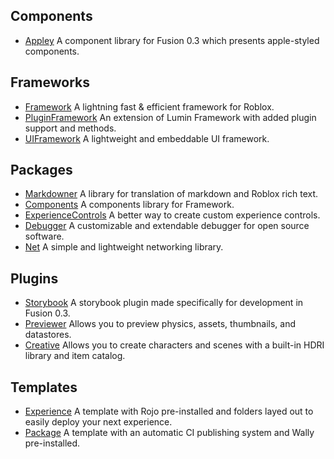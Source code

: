 ## Components

- [Appley](https://github.com/luminlabsdev/appley-components) A component library for Fusion 0.3 which presents apple-styled components.

## Frameworks

- [Framework](https://github.com/luminlabsdev/framework) A lightning fast & efficient framework for Roblox.
- [PluginFramework](https://github.com/luminlabsdev/plugin-framework) An extension of Lumin Framework with added plugin support and methods.
- [UIFramework](https://github.com/luminlabsdev/ui-framework) A lightweight and embeddable UI framework.

## Packages


- [Markdowner](https://github.com/luminlabsdev/markdowner) A library for translation of markdown and Roblox rich text.
- [Components](https://github.com/luminlabsdev/components) A components library for Framework.
- [ExperienceControls](https://github.com/luminlabsdev/experience-controls) A better way to create custom experience controls.
- [Debugger](https://github.com/luminlabsdev/debugger) A customizable and extendable debugger for open source software.
- [Net](https://github.com/luminlabsdev/net) A simple and lightweight networking library.

## Plugins

- [Storybook](https://github.com/luminlabsdev/storybook) A storybook plugin made specifically for development in Fusion 0.3.
- [Previewer](https://github.com/luminlabsdev/previewer) Allows you to preview physics, assets, thumbnails, and datastores.
- [Creative](https://github.com/luminlabsdev/creative) Allows you to create characters and scenes with a built-in HDRI library and item catalog.

## Templates

- [Experience](https://github.com/luminlabsdev/experience-template) A template with Rojo pre-installed and folders layed out to easily deploy your next experience.
- [Package](https://github.com/luminlabsdev/package-template) A template with an automatic CI publishing system and Wally pre-installed.
